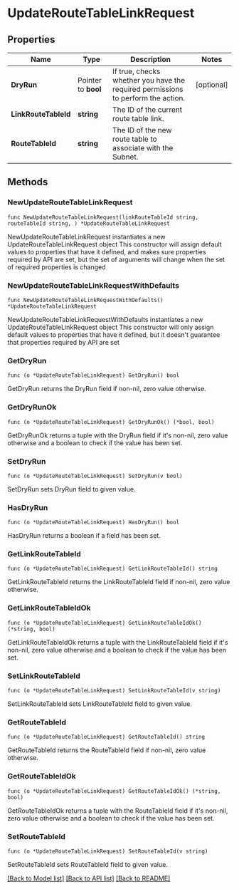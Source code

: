 # UpdateRouteTableLinkRequest

## Properties

Name | Type | Description | Notes
------------ | ------------- | ------------- | -------------
**DryRun** | Pointer to **bool** | If true, checks whether you have the required permissions to perform the action. | [optional] 
**LinkRouteTableId** | **string** | The ID of the current route table link. | 
**RouteTableId** | **string** | The ID of the new route table to associate with the Subnet. | 

## Methods

### NewUpdateRouteTableLinkRequest

`func NewUpdateRouteTableLinkRequest(linkRouteTableId string, routeTableId string, ) *UpdateRouteTableLinkRequest`

NewUpdateRouteTableLinkRequest instantiates a new UpdateRouteTableLinkRequest object
This constructor will assign default values to properties that have it defined,
and makes sure properties required by API are set, but the set of arguments
will change when the set of required properties is changed

### NewUpdateRouteTableLinkRequestWithDefaults

`func NewUpdateRouteTableLinkRequestWithDefaults() *UpdateRouteTableLinkRequest`

NewUpdateRouteTableLinkRequestWithDefaults instantiates a new UpdateRouteTableLinkRequest object
This constructor will only assign default values to properties that have it defined,
but it doesn't guarantee that properties required by API are set

### GetDryRun

`func (o *UpdateRouteTableLinkRequest) GetDryRun() bool`

GetDryRun returns the DryRun field if non-nil, zero value otherwise.

### GetDryRunOk

`func (o *UpdateRouteTableLinkRequest) GetDryRunOk() (*bool, bool)`

GetDryRunOk returns a tuple with the DryRun field if it's non-nil, zero value otherwise
and a boolean to check if the value has been set.

### SetDryRun

`func (o *UpdateRouteTableLinkRequest) SetDryRun(v bool)`

SetDryRun sets DryRun field to given value.

### HasDryRun

`func (o *UpdateRouteTableLinkRequest) HasDryRun() bool`

HasDryRun returns a boolean if a field has been set.

### GetLinkRouteTableId

`func (o *UpdateRouteTableLinkRequest) GetLinkRouteTableId() string`

GetLinkRouteTableId returns the LinkRouteTableId field if non-nil, zero value otherwise.

### GetLinkRouteTableIdOk

`func (o *UpdateRouteTableLinkRequest) GetLinkRouteTableIdOk() (*string, bool)`

GetLinkRouteTableIdOk returns a tuple with the LinkRouteTableId field if it's non-nil, zero value otherwise
and a boolean to check if the value has been set.

### SetLinkRouteTableId

`func (o *UpdateRouteTableLinkRequest) SetLinkRouteTableId(v string)`

SetLinkRouteTableId sets LinkRouteTableId field to given value.


### GetRouteTableId

`func (o *UpdateRouteTableLinkRequest) GetRouteTableId() string`

GetRouteTableId returns the RouteTableId field if non-nil, zero value otherwise.

### GetRouteTableIdOk

`func (o *UpdateRouteTableLinkRequest) GetRouteTableIdOk() (*string, bool)`

GetRouteTableIdOk returns a tuple with the RouteTableId field if it's non-nil, zero value otherwise
and a boolean to check if the value has been set.

### SetRouteTableId

`func (o *UpdateRouteTableLinkRequest) SetRouteTableId(v string)`

SetRouteTableId sets RouteTableId field to given value.



[[Back to Model list]](../README.md#documentation-for-models) [[Back to API list]](../README.md#documentation-for-api-endpoints) [[Back to README]](../README.md)


